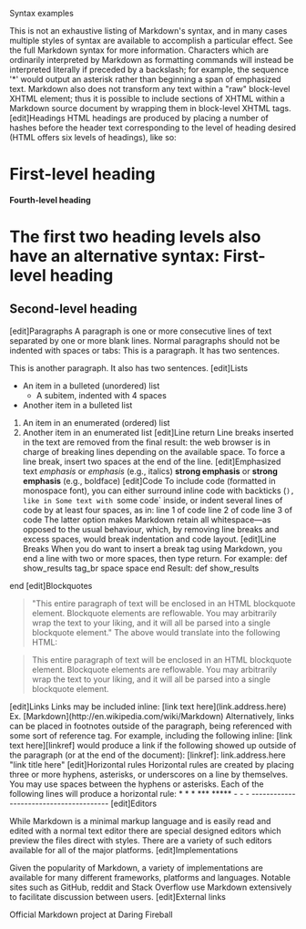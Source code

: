 Syntax examples

This is not an exhaustive listing of Markdown's syntax, and in many cases multiple styles of syntax are available to accomplish a particular effect. See the full Markdown syntax for more information. Characters which are ordinarily interpreted by Markdown as formatting commands will instead be interpreted literally if preceded by a backslash; for example, the sequence '\*' would output an asterisk rather than beginning a span of emphasized text. Markdown also does not transform any text within a "raw" block-level XHTML element; thus it is possible to include sections of XHTML within a Markdown source document by wrapping them in block-level XHTML tags.
[edit]Headings
HTML headings are produced by placing a number of hashes before the header text corresponding to the level of heading desired (HTML offers six levels of headings), like so:
# First-level heading

#### Fourth-level heading
The first two heading levels also have an alternative syntax:
First-level heading
===================

Second-level heading
--------------------
[edit]Paragraphs
A paragraph is one or more consecutive lines of text separated by one or more blank lines. Normal paragraphs should not be indented with spaces or tabs:
This is a paragraph. It has two sentences.

This is another paragraph. It also has 
two sentences.
[edit]Lists
* An item in a bulleted (unordered) list
    * A subitem, indented with 4 spaces
* Another item in a bulleted list
1. An item in an enumerated (ordered) list
2. Another item in an enumerated list
[edit]Line return
Line breaks inserted in the text are removed from the final result: the web browser is in charge of breaking lines depending on the available space. To force a line break, insert two spaces at the end of the line.
[edit]Emphasized text
*emphasis* or _emphasis_  (e.g., italics)
**strong emphasis** or __strong emphasis__ (e.g., boldface)
[edit]Code
To include code (formatted in monospace font), you can either surround inline code with backticks (`), like in
Some text with `some code` inside,
or indent several lines of code by at least four spaces, as in:
    line 1 of code
    line 2 of code
    line 3 of code
The latter option makes Markdown retain all whitespace—as opposed to the usual behaviour, which, by removing line breaks and excess spaces, would break indentation and code layout.
[edit]Line Breaks
When you do want to insert a break tag using Markdown, you end a line with two or more spaces, then type return. For example:
def show_results
tag_br space space
end
Result:
def show_results

end
[edit]Blockquotes
> "This entire paragraph of text will be enclosed in an HTML blockquote element.
Blockquote elements are reflowable. You may arbitrarily
wrap the text to your liking, and it will all be parsed
into a single blockquote element."
The above would translate into the following HTML:
<blockquote><p>This entire paragraph of text will be enclosed in an HTML blockquote element. Blockquote 
elements are reflowable. You may arbitrarily wrap the text to your liking, and it will all
be parsed into a single blockquote element.</p></blockquote>
[edit]Links
Links may be included inline:
[link text here](link.address.here)
Ex. [Markdown](http://en.wikipedia.com/wiki/Markdown)
Alternatively, links can be placed in footnotes outside of the paragraph, being referenced with some sort of reference tag. For example, including the following inline:
[link text here][linkref]
would produce a link if the following showed up outside of the paragraph (or at the end of the document):
[linkref]: link.address.here "link title here"
[edit]Horizontal rules
Horizontal rules are created by placing three or more hyphens, asterisks, or underscores on a line by themselves. You may use spaces between the hyphens or asterisks. Each of the following lines will produce a horizontal rule:
* * *
***
*****
- - -
---------------------------------------
[edit]Editors

While Markdown is a minimal markup language and is easily read and edited with a normal text editor there are special designed editors which preview the files direct with styles. There are a variety of such editors available for all of the major platforms.
[edit]Implementations

Given the popularity of Markdown, a variety of implementations are available for many different frameworks, platforms and languages. Notable sites such as GitHub, reddit and Stack Overflow use Markdown extensively to facilitate discussion between users.
[edit]External links

Official Markdown project at Daring Fireball